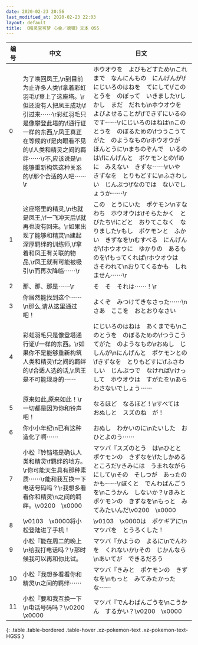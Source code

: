 ```yaml
---
date: 2020-02-23 20:56
last_modified_at: 2020-02-23 22:03
layout: default
title: 《精灵宝可梦 心金／魂银》文本 055
---
```

| 编号 | 中文 | 日文 |
| ---- | ---- | ---- |
| 0 | 为了唤回凤王,\n到目前为止许多人类\f拿着彩虹羽毛\f登上了这座塔。\r但还没有人把凤王成功\f引过来⋯⋯\r彩虹羽毛只是像攀登此塔的\f通行证一样的东西,\r凤王真正在等候的\f是肉眼看不见的\f人类和精灵之间的羁绊⋯⋯\r不,应该说是\n能够重新构筑这种关系的\f那个合适的人吧⋯⋯\r | ホウオウを　よびもどすため\nこれまで　なんにんもの　にんげんが\fにじいろのはねを　てにして\fこのとうを　のぼって　いきました\rしかし　まだ　だれも\nホウオウを　よびよせることが\fできずにいるのです⋯⋯\rにじいろのはねは\nこのとうを　のぼるための\fつうこうてがた　のようなもの\rホウオウが　ほんとうに\nまちのぞんで　いるのは\fにんげんと　ポケモンとの\fめに　みえない　きずな⋯⋯\rいや　きずなを　とりもどすに\nふさわしい　じんぶつ\fなのでは　ないでしょうか⋯⋯\r |
| 1 | 这座塔里的精灵,\n也就是凤王,\f一飞冲天后\f就再也没有回来。\r如果出现了能够和精灵\n建起深厚羁绊的训练师,\f拿着和凤王有关联的物品,\r凤王就有可能被吸引\n而再次降临⋯⋯\r | この　とうにいた　ポケモン\nすなわち　ホウオウは\fそらたかく　とびたち\fにどと　おりてこなく　なりました\rもし　ポケモンと　ふかい　きずなを\nむすべる　にんげんが\fホウオウに　ゆかりの　あるものを\fもってくれば\rホウオウは　さそわれて\nおりてくるかも　しれません⋯⋯\r |
| 2 | 那、那、那是⋯⋯\r | そ　そ　それは⋯⋯！\r |
| 3 | 你居然能找到这个⋯⋯\n那么,请从这里通过吧！ | よくぞ　みつけてきなさった⋯⋯\nさあ　ここを　おとおりなさい |
| 4 | 彩虹羽毛只是像登塔通行证\f一样的东西。\r如果你不是能够重新构筑人类和精灵\f之间的羁绊的\f合适人选的话,\r凤王是不可能现身的⋯⋯ | にじいろのはねは　あくまでも\nこのとうを　のぼるための\fつうこうてがた　のようなもの\rおぬし　じしんが\nにんげんと　ポケモンとの\fきずなを　とりもどすに\fふさわしい　じんぶつで　なければ\rけっして　ホウオウは　すがたを\nあらわさないでしょう⋯⋯ |
| 5 | 原来如此,原来如此！\r一切都是因为你和铃声吧！ | なるほど　なるほど！\rすべては　おぬしと　スズのね　が！ |
| 6 | 你小小年纪\n已有这种造化了啊⋯⋯ | おぬし　わかいのに\nたいした　おひとよのう⋯⋯ |
| 7 | 小松『铃铛塔是确认人类和精灵\f羁绊的地方。\r你可能天生具有那种素质⋯⋯\r能和我互换一下电话号码吗？\r我想多看看你和精灵\n之间的羁绊。\v0200　\x0000 | マツバ『スズのとう　は\nひとと　ポケモンの　きずなを\fたしかめる　ところだ\rきみには　うまれながらにして\nその　そしつが　あったのかも⋯⋯\rぼくと　でんわばんごうを\nこうかん　しないか？\rきみと　ポケモンの　きずなを\nもっと　みてみたいんだ\v0200　\x0000 |
| 8 | \v0103　\x0000将小松登陆进了手机！ | \v0103　\x0000は　ポケギアに\nマツバを　とうろくした！ |
| 9 | 小松『能在周二的晚上\n给我打电话吗？\r那时候我可以再和你比试。 | マツバ『かようの　よるに\nでんわを　くれないか\rその　じかんなら\nあいてが　できるだろう |
| 10 | 小松『我想多看看你和精灵\n之间的羁绊⋯⋯ | マツバ『きみと　ポケモンの　きずなを\nもっと　みてみたかったな⋯⋯ |
| 11 | 小松『要和我互换一下\n电话号码吗？\v0200　\x0000 | マツバ『でんわばんごうを\nこうかん　するかい？\v0200　\x0000 |
{: .table .table-bordered .table-hover .xz-pokemon-text .xz-pokemon-text-HGSS }